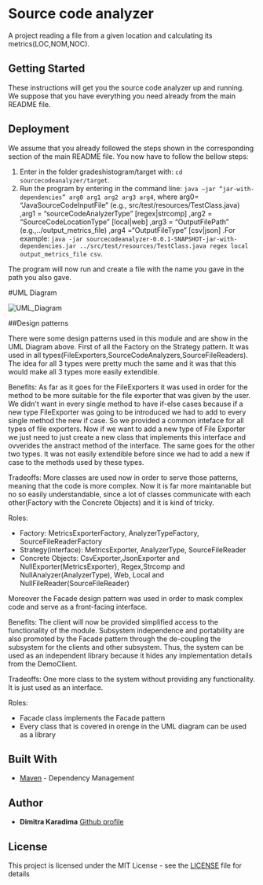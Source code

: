 # Source code analyzer

A project reading a file from a given location and calculating its metrics(LOC,NOM,NOC).

## Getting Started

These instructions will get you the source code analyzer up and running. We suppose that you have everything you need already from the main README file.

## Deployment

We assume that you already followed the steps shown in the corresponding section of the main README file. You now have to follow the bellow steps:
1. Enter in the folder gradeshistogram/target with: ```cd sourcecodeanalyzer/target```.
2. Run the program by entering in the command line: ```java –jar “jar-with-dependencies” arg0 arg1 arg2 arg3 arg4```, where arg0=  “JavaSourceCodeInputFile” (e.g., src/test/resources/TestClass.java) ,arg1 = “sourceCodeAnalyzerType” [regex|strcomp] ,arg2 = “SourceCodeLocationType” [local|web] ,arg3 = “OutputFilePath” (e.g.,../output_metrics_file) ,arg4 =“OutputFileType” [csv|json] .For example: ```java -jar sourcecodeanalyzer-0.0.1-SNAPSHOT-jar-with-dependencies.jar ../src/test/resources/TestClass.java regex local output_metrics_file csv```.

The program will now run and create a file with the name you gave in the path you also gave.

#UML Diagram

<img src="UML Diagram.png" alt="UML_Diagram"/>

##Design patterns

There were some design patterns used in this module and are show in the UML Diagram above.
First of all the Factory on the Strategy pattern. It was used in all types(FileExporters,SourceCodeAnalyzers,SourceFileReaders). The idea for all 3 types were pretty much the same and it was that this would make all 3 types more easily extendible.

Benefits: As far as it goes for the FileExporters it was used in order for the method to be more suitable for the file exporter that was given by the user. We didn't want in every single method to have if-else cases because if a new type FileExporter was going to be introduced we had to add to every single method the new if case. So we provided a common inteface for all types of file exporters. Now if we want to add a new type of File Exporter we just need to just create a new class that implements this interface and ovverides the anstract method of the interface. The same goes for the other two types. It was not easily extendible before since we had to add a new if case to the methods used by these types.

Tradeoffs: More classes are used now in order to serve those patterns, meaning that the code is more complex. Now it is far more maintanable but no so easily understandable, since a lot of classes communicate with each other(Factory with the Concrete Objects) and it is kind of tricky.

Roles:
* Factory: MetricsExporterFactory, AnalyzerTypeFactory, SourceFileReaderFactory
* Strategy(interface): MetricsExporter, AnalyzerType, SourceFileReader
* Concrete Objects: CsvExporter,JsonExporter and NullExporter(MetricsExporter), Regex,Strcomp and NullAnalyzer(AnalyzerType), Web, Local and NullFileReader(SourceFileReader)


Moreover the Facade design pattern was used in order to mask complex code and serve as a front-facing interface.

Benefits: The client will now be provided simplified access to the functionality of the module. Subsystem independence and portability are also promoted by the Facade pattern through the de-coupling the subsystem for the clients and other subsystem. Thus, the system can be used as an independent library because it hides any implementation details from the DemoClient.

Tradeoffs: One more class to the system without providing any functionality. It is just used as an interface.

Roles:
* Facade class implements the Facade pattern
* Every class that is covered in orenge in the UML diagram can be used as a library

## Built With

* [Maven](https://maven.apache.org/) - Dependency Management

## Author

* **Dimitra Karadima** [Github profile](https://github.com/dimitra-karadima)

## License

This project is licensed under the MIT License - see the [LICENSE](https://github.com/dimitra-karadima/SEiP2020_Assignments/blob/master/LICENSE) file for details
